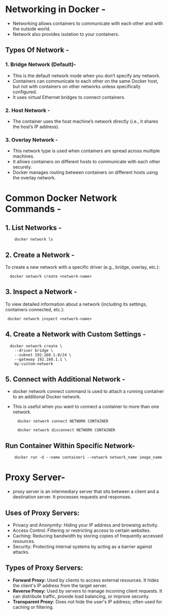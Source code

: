 # Networking in Docker -
- Networking allows containers to communicate with each other and with the outside world.
- Network also provides isolation to your containers.

## Types Of Network -
### 1. Bridge Network (Default)-
- This is the default network mode when you don’t specify any network.
- Containers can communicate to each other on the same Docker host, but not with containers on other networks unless specifically configured.
- It uses virtual Ethernet bridges to connect containers.

### 2. Host Network -
- The container uses the host machine’s network directly (i.e., it shares the host’s IP address).

### 3. Overlay Network -
- This network type is used when containers are spread across multiple machines.
- It allows containers on different hosts to communicate with each other securely.
- Docker manages routing between containers on different hosts using the overlay network.


# Common Docker Network Commands -
## 1. List Networks -

        docker network ls

## 2. Create a Network -
To create a new network with a specific driver (e.g., bridge, overlay, etc.):

      docker network create <network-name>

## 3. Inspect a Network -
To view detailed information about a network (including its settings, containers connected, etc.):

     docker network inspect <network-name>
     
## 4. Create a Network with Custom Settings -


      docker network create \
        --driver bridge \
        --subnet 192.168.1.0/24 \
        --gateway 192.168.1.1 \
        my-custom-network

## 5. Connect with Additional Network -
 - docker network connect command is used to attach a running container to an additional Docker network.
 - This is useful when you want to connect a container to more than one network.

         docker network connect NETWORK CONTAINER

         docker network disconnect NETWORK CONTAINER



## Run Container Within Specific Network-


        docker run -d --name container1 --network network_name image_name



# Proxy Server-
- proxy server is an intermediary server that sits between a client and a destination server. It processes requests and responses.

## Uses of Proxy Servers:
- Privacy and Anonymity: Hiding your IP address and browsing activity.
- Access Control: Filtering or restricting access to certain websites.
- Caching: Reducing bandwidth by storing copies of frequently accessed resources.
- Security: Protecting internal systems by acting as a barrier against attacks.

## Types of Proxy Servers:
- **Forward Proxy:** Used by clients to access external resources. It hides the client's IP address from the target server.
- **Reverse Proxy:** Used by servers to manage incoming client requests. It can distribute traffic, provide load balancing, or improve security.
- **Transparent Proxy:** Does not hide the user's IP address; often used for caching or filtering.
